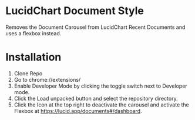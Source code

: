 # LucidChart Document Style
 Removes the Document Carousel from LucidChart Recent Documents and uses a flexbox instead. 

# Installation
1. Clone Repo
2. Go to chrome://extensions/
3. Enable Developer Mode by clicking the toggle switch next to Developer mode.
4. Click the Load unpacked button and select the repository directory.
5. Click the Icon at the top right to deactivate the carousel and activate the Flexbox at https://lucid.app/documents#/dashboard.
